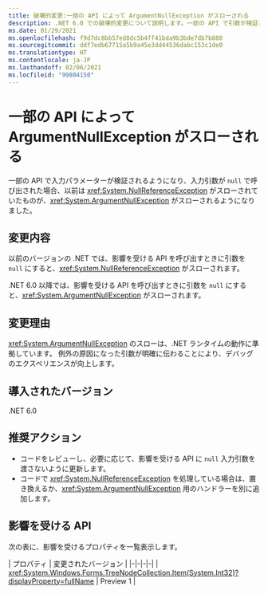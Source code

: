```yaml
---
title: 破壊的変更:一部の API によって ArgumentNullException がスローされる
description: .NET 6.0 での破壊的変更について説明します。一部の API で引数が検証され、ArgumentNullException がスローされるようになりました。
ms.date: 01/29/2021
ms.openlocfilehash: f9d7dc8bb57ed8dc5b4ff41bda9b3bde7db7b880
ms.sourcegitcommit: ddf7edb67715a5b9a45e3dd44536dabc153c1de0
ms.translationtype: HT
ms.contentlocale: ja-JP
ms.lasthandoff: 02/06/2021
ms.locfileid: "99804150"
---
```

# <a name="some-apis-throw-argumentnullexception"></a>一部の API によって ArgumentNullException がスローされる

一部の API で入力パラメーターが検証されるようになり、入力引数が `null` で呼び出された場合、以前は <xref:System.NullReferenceException> がスローされていたものが、<xref:System.ArgumentNullException> がスローされるようになりました。

## <a name="change-description"></a>変更内容

以前のバージョンの .NET では、影響を受ける API を呼び出すときに引数を `null` にすると、<xref:System.NullReferenceException> がスローされます。

.NET 6.0 以降では、影響を受ける API を呼び出すときに引数を `null` にすると、<xref:System.ArgumentNullException> がスローされます。

## <a name="reason-for-change"></a>変更理由

<xref:System.ArgumentNullException> のスローは、.NET ランタイムの動作に準拠しています。 例外の原因になった引数が明確に伝わることにより、デバッグのエクスペリエンスが向上します。

## <a name="version-introduced"></a>導入されたバージョン

.NET 6.0

## <a name="recommended-action"></a>推奨アクション

- コードをレビューし、必要に応じて、影響を受ける API に `null` 入力引数を渡さないように更新します。
- コードで <xref:System.NullReferenceException> を処理している場合は、置き換えるか、<xref:System.ArgumentNullException> 用のハンドラーを別に追加します。

## <a name="affected-apis"></a>影響を受ける API

次の表に、影響を受けるプロパティを一覧表示します。

| プロパティ | 変更されたバージョン |
|-|-|-|-|
| <xref:System.Windows.Forms.TreeNodeCollection.Item(System.Int32)?displayProperty=fullName> | Preview 1 |

<!--

### Affected APIs

- `P:System.Windows.Forms.TreeNodeCollection.Item(System.Int32)`

### Category

Windows Forms

-->
